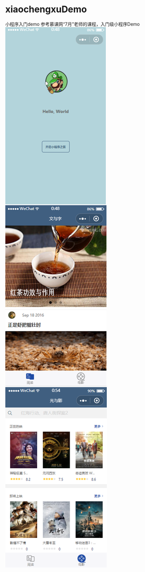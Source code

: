 # xiaochengxuDemo
小程序入门demo
参考慕课网“7月”老师的课程，入门级小程序Demo
<br />
![Image text](https://github.com/Jiawei-Song/xiaochengxuDemo/blob/master/img-folder/xiaochengxu1.png)
![Image text](https://github.com/Jiawei-Song/xiaochengxuDemo/blob/master/img-folder/xiaochengxu2.png)
![Image text](https://github.com/Jiawei-Song/xiaochengxuDemo/blob/master/img-folder/xiaochengxu3.png)
